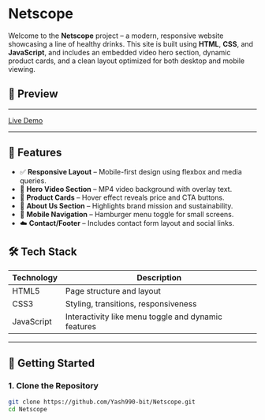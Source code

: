 # Netscope

Welcome to the **Netscope** project – a modern, responsive website showcasing a line of healthy drinks. This site is built using **HTML**, **CSS**, and **JavaScript**, and includes an embedded video hero section, dynamic product cards, and a clean layout optimized for both desktop and mobile viewing.

## 📸 Preview
---

[Live Demo](https://tranquil-taiyaki-52ba15.netlify.app/)

---

## 📁 Features

- ✅ **Responsive Layout** – Mobile-first design using flexbox and media queries.
- 🎥 **Hero Video Section** – MP4 video background with overlay text.
- 🧃 **Product Cards** – Hover effect reveals price and CTA buttons.
- 📖 **About Us Section** – Highlights brand mission and sustainability.
- 📱 **Mobile Navigation** – Hamburger menu toggle for small screens.
- ☁️ **Contact/Footer** – Includes contact form layout and social links.


## 🛠️ Tech Stack

| Technology | Description |
|------------|-------------|
| HTML5      | Page structure and layout |
| CSS3       | Styling, transitions, responsiveness |
| JavaScript | Interactivity like menu toggle and dynamic features |

---

## 🚀 Getting Started

### 1. Clone the Repository

```bash
git clone https://github.com/Yash990-bit/Netscope.git
cd Netscope
